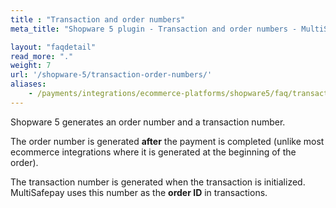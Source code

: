 ```yaml
---
title : "Transaction and order numbers"
meta_title: "Shopware 5 plugin - Transaction and order numbers - MultiSafepay Docs"

layout: "faqdetail"
read_more: "."
weight: 7
url: '/shopware-5/transaction-order-numbers/'
aliases:
    - /payments/integrations/ecommerce-platforms/shopware5/faq/transaction-number-order-number/
---
```

Shopware 5 generates an order number and a transaction number.

The order number is generated **after** the payment is completed (unlike most ecommerce integrations where it is generated at the beginning of the order). 

The transaction number is generated when the transaction is initialized. MultiSafepay uses this number as the **order ID** in transactions.
